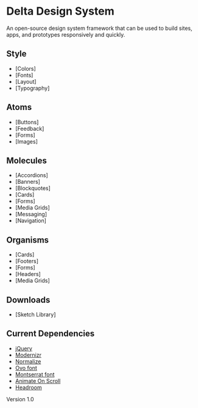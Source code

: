 # Delta Design System
An open-source design system framework that can be used to build sites, apps, and prototypes responsively and quickly.

## Style
- [Colors]
- [Fonts]
- [Layout]
- [Typography]

## Atoms
- [Buttons]
- [Feedback]
- [Forms]
- [Images]

## Molecules
- [Accordions]
- [Banners]
- [Blockquotes]
- [Cards]
- [Forms]
- [Media Grids]
- [Messaging]
- [Navigation]

## Organisms
- [Cards]
- [Footers]
- [Forms]
- [Headers]
- [Media Grids]

## Downloads
- [Sketch Library]

## Current Dependencies
- [jQuery](https://ajax.googleapis.com/ajax/libs/jquery/3.4.1/jquery.min.js)
- [Modernizr](https://cdnjs.cloudflare.com/ajax/libs/modernizr/2.8.3/modernizr.min.js)
- [Normalize](https://cdnjs.cloudflare.com/ajax/libs/normalize/8.0.1/normalize.min.css)
- [Ovo font](https://fonts.googleapis.com/css?family=Ovo)
- [Montserrat font](https://fonts.googleapis.com/css?family=Montserrat:400,700)
- [Animate On Scroll](https://github.com/michalsnik/aos/tree/v2)
- [Headroom](https://wicky.nillia.ms/headroom.js/)

Version 1.0